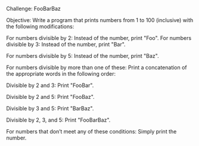 Challenge: FooBarBaz

Objective: Write a program that prints numbers from 1 to 100 (inclusive) with the following modifications:

For numbers divisible by 2: Instead of the number, print "Foo".
For numbers divisible by 3: Instead of the number, print "Bar".

For numbers divisible by 5: Instead of the number, print "Baz".

For numbers divisible by more than one of these: Print a concatenation of the appropriate words in the following order:

Divisible by 2 and 3: Print "FooBar".

Divisible by 2 and 5: Print "FooBaz".

Divisible by 3 and 5: Print "BarBaz".

Divisible by 2, 3, and 5: Print "FooBarBaz".

For numbers that don’t meet any of these conditions: Simply print the number.
